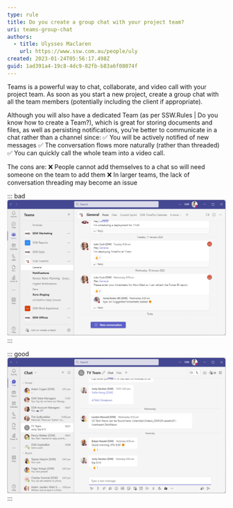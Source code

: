 ```yaml
---
type: rule
title: Do you create a group chat with your project team?
uri: teams-group-chat
authors:
  - title: Ulysses Maclaren
    url: https://www.ssw.com.au/people/uly
created: 2023-01-24T05:56:17.498Z
guid: 1ad391a4-19c8-4dc9-82fb-b83a6f08074f
---
```


Teams is a powerful way to chat, collaborate, and video call with your project team. As soon as you start a new project, create a group chat with all the team members (potentially including the client if appropriate).
 
Although you will also have a dedicated Team (as per SSW.Rules | Do you know how to create a Team?), which is great for storing documents and files, as well as persisting notifications, you’re better to communicate in a chat rather than a channel since:
✅ You will be actively notified of new messages
✅ The conversation flows more naturally (rather than threaded)
✅ You can quickly call the whole team into a video call.
 
The cons are:
❌ People cannot add themselves to a chat so will need someone on the team to add them
❌ In larger teams, the lack of conversation threading may become an issue

::: bad
![Figure: Bad example - Teams | Posts in Teams channel](post-in-chat.png)
:::

::: good
![Good example - Use normal chat group for Team members](teams-group-chat.png)
:::
